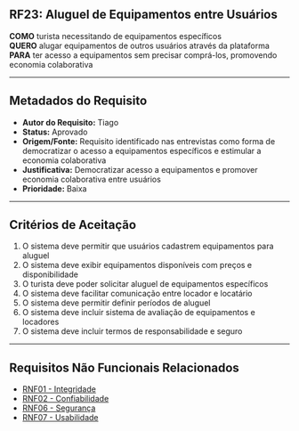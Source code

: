 ## RF23: Aluguel de Equipamentos entre Usuários

**COMO** turista necessitando de equipamentos específicos  
**QUERO** alugar equipamentos de outros usuários através da plataforma  
**PARA** ter acesso a equipamentos sem precisar comprá-los, promovendo economia colaborativa

---

## Metadados do Requisito

- **Autor do Requisito:** Tiago
- **Status:** Aprovado
- **Origem/Fonte:** Requisito identificado nas entrevistas como forma de democratizar o acesso a equipamentos específicos e estimular a economia colaborativa
- **Justificativa:** Democratizar acesso a equipamentos e promover economia colaborativa entre usuários
- **Prioridade:** Baixa

---

## Critérios de Aceitação

1. O sistema deve permitir que usuários cadastrem equipamentos para aluguel
2. O sistema deve exibir equipamentos disponíveis com preços e disponibilidade
3. O turista deve poder solicitar aluguel de equipamentos específicos
4. O sistema deve facilitar comunicação entre locador e locatário
5. O sistema deve permitir definir períodos de aluguel
6. O sistema deve incluir sistema de avaliação de equipamentos e locadores
7. O sistema deve incluir termos de responsabilidade e seguro

---

## Requisitos Não Funcionais Relacionados

- [RNF01 - Integridade](../non_functional/RNF01.md)
- [RNF02 - Confiabilidade](../non_functional/RNF02.md)
- [RNF06 - Segurança](../non_functional/RNF06.md)
- [RNF07 - Usabilidade](../non_functional/RNF07.md)
